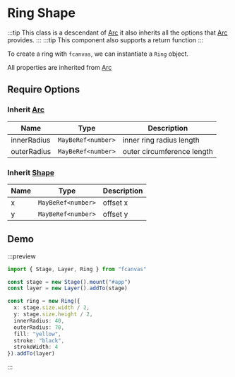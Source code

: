 # Ring Shape

:::tip
This class is a descendant of [Arc](/guide/shapes/Arc) it also inherits all the options that [Arc](/guide/shapes/Arc) provides.
:::
:::tip
This component also supports a return function
:::

To create a ring with `fcanvas`, we can instantiate a `Ring` object.

All properties are inherited from [Arc](/guide/shapes/Arc)

## Require Options

### Inherit [Arc](/guide/shapes/Arc)

| Name        | Type               | Description                |
| ----------- | ------------------ | -------------------------- |
| innerRadius | `MayBeRef<number>` | inner ring radius length   |
| outerRadius | `MayBeRef<number>` | outer circumference length |

### Inherit [Shape](/guide/essentials/Shape)

| Name | Type               | Description |
| ---- | ------------------ | ----------- |
| x    | `MayBeRef<number>` | offset x    |
| y    | `MayBeRef<number>` | offset y    |

## Demo

:::preview
```ts
import { Stage, Layer, Ring } from "fcanvas"

const stage = new Stage().mount("#app")
const layer = new Layer().addTo(stage)

const ring = new Ring({
  x: stage.size.width / 2,
  y: stage.size.height / 2,
  innerRadius: 40,
  outerRadius: 70,
  fill: "yellow",
  stroke: "black",
  strokeWidth: 4
}).addTo(layer)
```
:::
